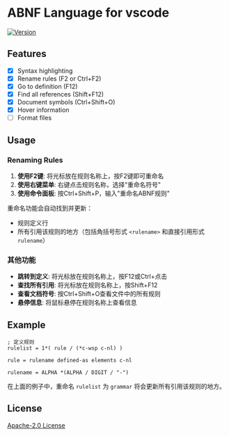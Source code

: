 # ABNF Language for vscode

[![Version](https://vsmarketplacebadge.apphb.com/version/arniu.vscode-abnf.svg)](https://marketplace.visualstudio.com/items?itemName=arniu.vscode-abnf)

## Features

- [x] Syntax highlighting
- [x] Rename rules (F2 or Ctrl+F2)
- [x] Go to definition (F12)
- [x] Find all references (Shift+F12)
- [x] Document symbols (Ctrl+Shift+O)
- [x] Hover information
- [ ] Format files

## Usage

### Renaming Rules

1. **使用F2键**: 将光标放在规则名称上，按F2键即可重命名
2. **使用右键菜单**: 右键点击规则名称，选择"重命名符号"
3. **使用命令面板**: 按Ctrl+Shift+P，输入"重命名ABNF规则"

重命名功能会自动找到并更新：
- 规则定义行
- 所有引用该规则的地方（包括角括号形式 `<rulename>` 和直接引用形式 `rulename`）

### 其他功能

- **跳转到定义**: 将光标放在规则名称上，按F12或Ctrl+点击
- **查找所有引用**: 将光标放在规则名称上，按Shift+F12
- **查看文档符号**: 按Ctrl+Shift+O查看文件中的所有规则
- **悬停信息**: 将鼠标悬停在规则名称上查看信息

## Example

```abnf
; 定义规则
rulelist = 1*( rule / (*c-wsp c-nl) )

rule = rulename defined-as elements c-nl

rulename = ALPHA *(ALPHA / DIGIT / "-")
```

在上面的例子中，重命名 `rulelist` 为 `grammar` 将会更新所有引用该规则的地方。

## License

[Apache-2.0 License](LICENSE.txt)
